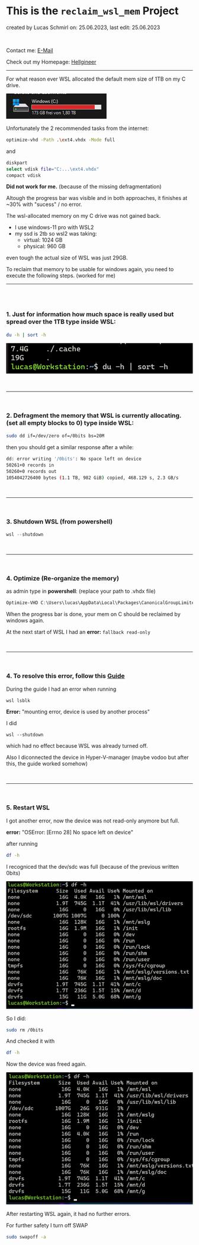 # This is the `reclaim_wsl_mem` Project
created by Lucas Schmirl on: 25.06.2023, last edit: 25.06.2023

<br>

Contact me: [E-Mail](mailto:info.hellgineer@gmail.com?subject=User%20Question&body=I%20like%20your%20code%20man,%20keep%20it%20up.)


Check out my Homepage: [Hellgineer](https://hellgineer.com)

---

For what reason ever WSL allocated the default mem size of 1TB on my C drive.

![allocated_mem](/IMGs/allocated_mem.png)

Unfortunately the 2 recommended tasks from the internet:
```bash
optimize-vhd -Path .\ext4.vhdx -Mode full
```

and 
```bash
diskpart
select vdisk file="C:...\ext4.vhdx"
compact vdisk
```

**Did not work for me.** (because of the missing defragmentation)

Altough the progress bar was visible and in both approaches, it finishes at ~30% with "sucess" / no error.

The wsl-allocated memory on my C drive was not gained back.

- I use windows-11 pro with WSL2
- my ssd is 2tb so wsl2 was taking:
    - virtual: 1024 GB
    - physical:  960 GB

even tough the actual size of WSL was just 29GB.

To reclaim that memory to be usable for windows again, you need to execute the following steps. (worked for me)

---
<br>

<br>

### 1. Just for information how much space is really used but spread over the 1TB type inside WSL:

```bash
du -h | sort -h
```
![real_mem](/IMGs/show_real_mem.png)

<br>

--- 

<br>

### 2. Defragment the memory that WSL is currently allocating. (set all empty blocks to 0) type inside WSL:
```bash
sudo dd if=/dev/zero of=/0bits bs=20M
```

then you should get a similar response after a while:

```bash
dd: error writing '/0bits': No space left on device
50261+0 records in
50260+0 records out
1054042726400 bytes (1.1 TB, 982 GiB) copied, 468.129 s, 2.3 GB/s
```

<br>

--- 

<br>

### 3. Shutdown WSL (from powershell)
```Powershell
wsl --shutdown
```

<br>

--- 

<br>

### 4. Optimize (Re-organize the memory)
as admin type in **powershell**: (replace your path to .vhdx file)
```powershell
Optimize-VHD C:\Users\lucas\AppData\Local\Packages\CanonicalGroupLimited.Ubuntu20.04onWindows_79rhkp1fndgsc\LocalState\ext4.vhdx -Mode Full
```

When the progress bar is done, your mem on C should be reclaimed by windows again.

At the next start of WSL I had an **error:** `fallback read-only`

<br>

--- 

<br>

### 4. To resolve this error, follow this [Guide](https://learn.microsoft.com/en-us/windows/wsl/disk-space#how-to-repair-a-vhd-mounting-error)

During the guide I had an error when running
```powershell
wsl lsblk
```

**Error:** "mounting error, device is used by another process"

I did 
```powerhell
wsl --shutdown
```

which had no effect because WSL was already turned off.

Also I diconnected the device in Hyper-V-manager (maybe vodoo but after this, the guide worked somehow)

<br>

--- 

<br>

### 5. Restart WSL
I got another error, now the device was not read-only anymore but full.

**error:** "OSError: [Errno 28] No space left on device"

after running
```bash
df -h
```

I recogniced that the dev/sdc was full (because of the previous written 0bits)

![sdc_full](/IMGs/sdc_full.png)

So I did:
```bash
sudo rm /0bits
```

And checked it with
```bash
df -h
``` 

Now the device was freed again.

![sdc_freed](/IMGs/sdc_freed.png)

After restarting WSL again, it had no further errors.

For further safety I turn off SWAP 
```bash
sudo swapoff -a
```


